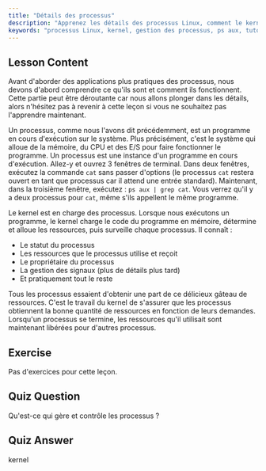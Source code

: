 ```yaml
---
title: "Détails des processus"
description: "Apprenez les détails des processus Linux, comment le kernel gère les ressources et ce que sont les processus. Comprenez les concepts de processus pour les débutants."
keywords: "processus Linux, kernel, gestion des processus, ps aux, tutoriel Linux, guide du débutant"
---
```


## Lesson Content

Avant d'aborder des applications plus pratiques des processus, nous devons d'abord comprendre ce qu'ils sont et comment ils fonctionnent. Cette partie peut être déroutante car nous allons plonger dans les détails, alors n'hésitez pas à revenir à cette leçon si vous ne souhaitez pas l'apprendre maintenant.

Un processus, comme nous l'avons dit précédemment, est un programme en cours d'exécution sur le système. Plus précisément, c'est le système qui alloue de la mémoire, du CPU et des E/S pour faire fonctionner le programme. Un processus est une instance d'un programme en cours d'exécution. Allez-y et ouvrez 3 fenêtres de terminal. Dans deux fenêtres, exécutez la commande `cat` sans passer d'options (le processus `cat` restera ouvert en tant que processus car il attend une entrée standard). Maintenant, dans la troisième fenêtre, exécutez : `ps aux | grep cat`. Vous verrez qu'il y a deux processus pour `cat`, même s'ils appellent le même programme.

Le kernel est en charge des processus. Lorsque nous exécutons un programme, le kernel charge le code du programme en mémoire, détermine et alloue les ressources, puis surveille chaque processus. Il connaît :

- Le statut du processus
- Les ressources que le processus utilise et reçoit
- Le propriétaire du processus
- La gestion des signaux (plus de détails plus tard)
- Et pratiquement tout le reste

Tous les processus essaient d'obtenir une part de ce délicieux gâteau de ressources. C'est le travail du kernel de s'assurer que les processus obtiennent la bonne quantité de ressources en fonction de leurs demandes. Lorsqu'un processus se termine, les ressources qu'il utilisait sont maintenant libérées pour d'autres processus.

## Exercise

Pas d'exercices pour cette leçon.

## Quiz Question

Qu'est-ce qui gère et contrôle les processus ?

## Quiz Answer

kernel
